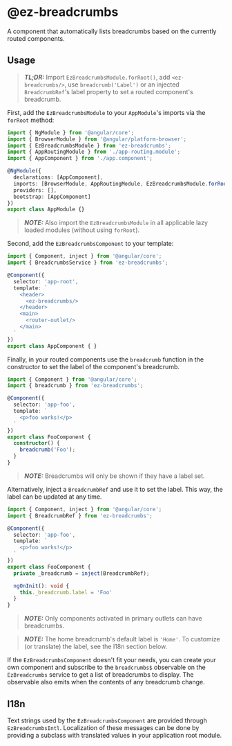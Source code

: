 # @ez-breadcrumbs

A component that automatically lists breadcrumbs based on the currently routed components.

## Usage

> **_TL;DR:_** Import `EzBreadcrumbsModule.forRoot()`, add `<ez-breadcrumbs/>`, use `breadcrumb('Label')` or an injected `BreadcrumbRef`'s label property to set a routed component's breadcrumb.

First, add the `EzBreadcrumbsModule` to your `AppModule`'s imports via the `forRoot` method:

```typescript
import { NgModule } from '@angular/core';
import { BrowserModule } from '@angular/platform-browser';
import { EzBreadcrumbsModule } from 'ez-breadcrumbs';
import { AppRoutingModule } from './app-routing.module';
import { AppComponent } from './app.component';

@NgModule({
  declarations: [AppComponent],
  imports: [BrowserModule, AppRoutingModule, EzBreadcrumbsModule.forRoot()],
  providers: [],
  bootstrap: [AppComponent]
})
export class AppModule {}
```

> **_NOTE:_** Also import the `EzBreadcrumbsModule` in all applicable lazy loaded modules (without using `forRoot`).

Second, add the `EzBreadcrumbsComponent` to your template:

```typescript
import { Component, inject } from '@angular/core';
import { BreadcrumbsService } from 'ez-breadcrumbs';

@Component({
  selector: 'app-root',
  template: `
    <header>
      <ez-breadcrumbs/>
    </header>
    <main>
      <router-outlet/>
    </main>
  `
})
export class AppComponent { }
```
Finally, in your routed components use the `breadcrumb` function in the constructor to set the label of the component's breadcrumb. 

```typescript
import { Component } from '@angular/core';
import { breadcrumb } from 'ez-breadcrumbs';

@Component({
  selector: 'app-foo',
  template: `
    <p>foo works!</p>
  `
})
export class FooComponent {
  constructor() {
    breadcrumb('Foo');
  }
}
```
> **_NOTE:_** Breadcrumbs will only be shown if they have a label set. 

Alternatively, inject a `BreadcrumbRef` and use it to set the label. This way, the label can be updated at any time.

```typescript
import { Component, inject } from '@angular/core';
import { BreadcrumbRef } from 'ez-breadcrumbs';

@Component({
  selector: 'app-foo',
  template: `
    <p>foo works!</p>
  `
})
export class FooComponent {
  private _breadcrumb = inject(BreadcrumbRef);

  ngOnInit(): void {
    this._breadcrumb.label = 'Foo'
  }
}
```

> **_NOTE:_** Only components activated in primary outlets can have breadcrumbs.

> **_NOTE:_** The home breadcrumb's default label is `'Home'`. To customize (or translate) the label, see the I18n section below.

If the `EzBreadcrumbsComponent` doesn't fit your needs, you can create your own component and subscribe to the `breadcrumbs$` observable on the `EzBreadcrumbs` service to get a list of breadcrumbs to display. The observable also emits when the contents of any breadcrumb change.

## I18n

Text strings used by the `EzBreadcrumbsComponent` are provided through `EzBreadcrumbsIntl`. Localization of these messages can be done by providing a subclass with translated values in your application root module.
